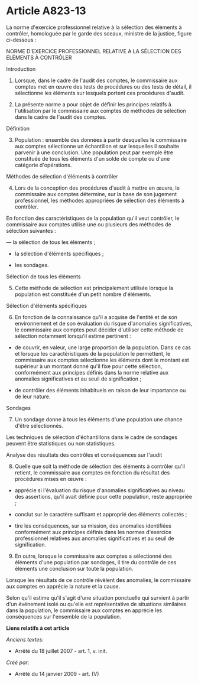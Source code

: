 # Article A823-13

La norme d'exercice professionnel relative à la sélection des éléments à contrôler, homologuée par le garde des sceaux,
ministre de la justice, figure ci-dessous :

NORME D'EXERCICE PROFESSIONNEL RELATIVE A LA SÉLECTION DES ÉLÉMENTS À CONTRÔLER

Introduction

1. Lorsque, dans le cadre de l'audit des comptes, le commissaire aux comptes met en œuvre des tests de procédures ou des
tests de détail, il sélectionne les éléments sur lesquels portent ces procédures d'audit.

2. La présente norme a pour objet de définir les principes relatifs à l'utilisation par le commissaire aux comptes de
méthodes de sélection dans le cadre de l'audit des comptes.

Définition

3. Population : ensemble des données à partir desquelles le commissaire aux comptes sélectionne un échantillon et sur
lesquelles il souhaite parvenir à une conclusion. Une population peut par exemple être constituée de tous les éléments d'un
solde de compte ou d'une catégorie d'opérations.

Méthodes de sélection d'éléments à contrôler

4. Lors de la conception des procédures d'audit à mettre en œuvre, le commissaire aux comptes détermine, sur la base de son
jugement professionnel, les méthodes appropriées de sélection des éléments à contrôler.

En fonction des caractéristiques de la population qu'il veut contrôler, le commissaire aux comptes utilise une ou plusieurs
des méthodes de sélection suivantes :

― la sélection de tous les éléments ;

- la sélection d'éléments spécifiques ;

- les sondages.

Sélection de tous les éléments

5. Cette méthode de sélection est principalement utilisée lorsque la population est constituée d'un petit nombre d'éléments.

Sélection d'éléments spécifiques

6. En fonction de la connaissance qu'il a acquise de l'entité et de son environnement et de son évaluation du risque
d'anomalies significatives, le commissaire aux comptes peut décider d'utiliser cette méthode de sélection notamment lorsqu'il
estime pertinent :

- de couvrir, en valeur, une large proportion de la population. Dans ce cas et lorsque les caractéristiques de la population
le permettent, le commissaire aux comptes sélectionne les éléments dont le montant est supérieur à un montant donné qu'il
fixe pour cette sélection, conformément aux principes définis dans la norme relative aux anomalies significatives et au seuil
de signification ;

- de contrôler des éléments inhabituels en raison de leur importance ou de leur nature.

Sondages

7. Un sondage donne à tous les éléments d'une population une chance d'être sélectionnés.

Les techniques de sélection d'échantillons dans le cadre de sondages peuvent être statistiques ou non statistiques.

Analyse des résultats des contrôles et conséquences sur l'audit

8. Quelle que soit la méthode de sélection des éléments à contrôler qu'il retient, le commissaire aux comptes en fonction du
résultat des procédures mises en œuvre :

- apprécie si l'évaluation du risque d'anomalies significatives au niveau des assertions, qu'il avait définie pour cette
population, reste appropriée ;

- conclut sur le caractère suffisant et approprié des éléments collectés ;

- tire les conséquences, sur sa mission, des anomalies identifiées conformément aux principes définis dans les normes
d'exercice professionnel relatives aux anomalies significatives et au seuil de signification.

9. En outre, lorsque le commissaire aux comptes a sélectionné des éléments d'une population par sondages, il tire du contrôle
de ces éléments une conclusion sur toute la population.

Lorsque les résultats de ce contrôle révèlent des anomalies, le commissaire aux comptes en apprécie la nature et la cause.

Selon qu'il estime qu'il s'agit d'une situation ponctuelle qui survient à partir d'un événement isolé ou qu'elle est
représentative de situations similaires dans la population, le commissaire aux comptes en apprécie les conséquences sur
l'ensemble de la population.

**Liens relatifs à cet article**

_Anciens textes_:

  - Arrêté du 18 juillet 2007 - art. 1, v. init.

_Créé par_:

  - Arrêté du 14 janvier 2009 - art. (V)

